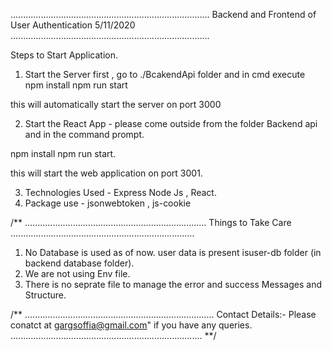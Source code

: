 
...............................................................................
Backend and Frontend of User Authentication
5/11/2020
...............................................................................

Steps to Start Application.

1) Start the Server first , go to ./BcakendApi folder and in cmd execute
 npm install
 npm run start

this will automatically start the server on port 3000


2) Start the React App - please come outside from the folder Backend api and in the command prompt.

npm install
npm run start.

this will start the web application on port 3001.


3) Technologies Used - Express Node Js , React.
4) Package use - jsonwebtoken , js-cookie


/**
........................................................................
Things to Take Care
.........................................................................

1) No Database is used as of now. user data is present isuser-db folder (in backend database folder).
2) We are not using Env file.
3) There is no seprate file to manage the error and success Messages and Structure.


/**
...........................................................................
Contact Details:-
 Please conatct at gargsoffia@gmail.com" if you have any queries.
............................................................................
**/

